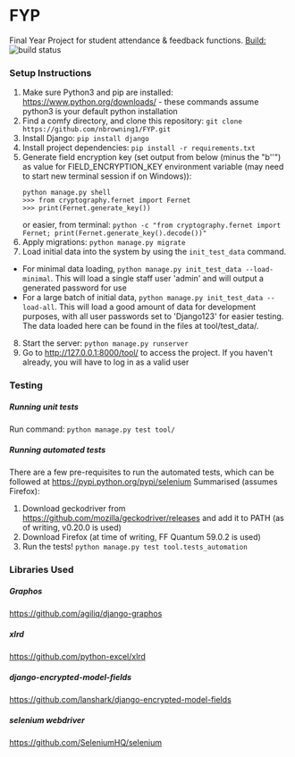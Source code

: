 # FYP
Final Year Project for student attendance & feedback functions.
[Build:](https://travis-ci.org/nbrowning1/FYP) ![build status](https://travis-ci.org/nbrowning1/FYP.svg?branch=master)
### Setup Instructions
1. Make sure Python3 and pip are installed: https://www.python.org/downloads/ - these commands assume python3 is your default python installation
2. Find a comfy directory, and clone this repository: `git clone https://github.com/nbrowning1/FYP.git`
3. Install Django: `pip install django`
4. Install project dependencies: `pip install -r requirements.txt`
5. Generate field encryption key (set output from below (minus the "b''") as value for FIELD_ENCRYPTION_KEY environment variable (may need to start new terminal session if on Windows)):
    ```
    python manage.py shell
    >>> from cryptography.fernet import Fernet
    >>> print(Fernet.generate_key())
    ```
    or easier, from terminal:
    `python -c "from cryptography.fernet import Fernet; print(Fernet.generate_key().decode())"`
6. Apply migrations: `python manage.py migrate`
7. Load initial data into the system by using the `init_test_data` command.
  * For minimal data loading, `python manage.py init_test_data --load-minimal`. This will load a single staff user 'admin' and will output a generated password for use
  * For a large batch of initial data, `python manage.py init_test_data --load-all`. This will load a good amount of data for development purposes, with all user passwords set to 'Django123' for easier testing. The data loaded here can be found in the files at tool/test_data/.
8. Start the server: `python manage.py runserver`
9. Go to http://127.0.0.1:8000/tool/ to access the project. If you haven't already, you will have to log in as a valid user

### Testing
##### Running unit tests
Run command: `python manage.py test tool/`
##### Running automated tests
There are a few pre-requisites to run the automated tests, which can be followed at https://pypi.python.org/pypi/selenium
Summarised (assumes Firefox):
1. Download geckodriver from https://github.com/mozilla/geckodriver/releases and add it to PATH (as of writing, v0.20.0 is used)
2. Download Firefox (at time of writing, FF Quantum 59.0.2 is used)
3. Run the tests! `python manage.py test tool.tests_automation`

### Libraries Used
##### Graphos
https://github.com/agiliq/django-graphos
##### xlrd
https://github.com/python-excel/xlrd
##### django-encrypted-model-fields
https://github.com/lanshark/django-encrypted-model-fields
##### selenium webdriver
https://github.com/SeleniumHQ/selenium
